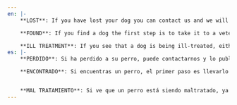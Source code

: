 ```yaml
---
en: |-
    **LOST**: If you have lost your dog you can contact us and we will post it on our Facebook page. We will need a photo of the dog and to know when you lost it, where abouts on the island, male or female and if it has chip. You should also report the loss to the police and there is a section on Zoocan (chip register) to report your dog as lost.

    **FOUND**: If you find a dog the first step is to take it to a veterinary clinic or the local police to check for a chip. If the dog doesn´t have a chip then it will need to go into the shelter of your area (please note a dog must go into the shelter of the area it was found in). If the town hall is open, the police or veterinary clinic should be able to help you contact the local town hall. If the town hall is out of hours, the police may be able to keep the dog (in the case of the local police in Corralejo, they have a couple of cages for that purpose). Please note, as we don´t have our own land, we are unable to collect dogs that have been found.

    **ILL TREATMENT**: If you see that a dog is being ill-treated, either physically or is kept in poor conditions, you can report this to the local police but you must provide the full address of where the dog is and photographic evidence. They will then investigate along with the vet from the town hall. We are not law agents and under no circumstances can we go into private land or houses to get dogs, only the police can do this.
es: |-
    **PERDIDO**: Si ha perdido a su perro, puede contactarnos y lo publicaremos en nuestra página de Facebook. Necesitaremos una foto del perro y saber cuándo lo perdiste, en qué lugar de la isla, si es macho o hembra y si tiene un chip. También debe reportar la pérdida a la policía y hay una sección en Zoocan (registro de chip) para reportar su perro como perdido.

    **ENCONTRADO**: Si encuentras un perro, el primer paso es llevarlo a una clínica veterinaria o a la policía local para buscar un chip. Si el perro no tiene un chip entonces tendrá que ir al refugio de su área (por favor, tenga en cuenta que un perro debe ir al refugio de la zona en la que fue encontrado). Si el ayuntamiento está abierto, la policía o la clínica veterinaria debería poder ayudarle a contactar con el ayuntamiento local. Si el ayuntamiento está fuera de horario, la policía puede quedarse con el perro (en el caso de la policía local de Corralejo, tienen un par de jaulas para ese fin). Tenga en cuenta que, como no tenemos nuestro propio terreno, no podemos recoger los perros que se han encontrado.


    **MAL TRATAMIENTO**: Si ve que un perro está siendo maltratado, ya sea físicamente o en malas condiciones, puede denunciarlo a la policía local, pero debe proporcionar la dirección completa del lugar donde se encuentra el perro y pruebas fotográficas. Entonces investigarán junto con el veterinario del ayuntamiento. No somos agentes de la ley y bajo ninguna circunstancia podemos entrar en terrenos o casas privadas para conseguir perros, sólo la policía puede hacerlo.
---
```

